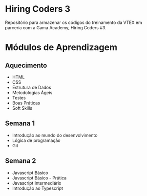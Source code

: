 # Hiring Coders 3
Repositório para armazenar os códigos do treinamento da VTEX em parceria com a Gama Academy, Hiring Coders #3.

# Módulos de Aprendizagem
## Aquecimento
- HTML
- CSS
- Estrutura de Dados
- Metodologias Ágeis
- Testes
- Boas Práticas
- Soft Skills

## Semana 1
- Introdução ao mundo do desenvolvimento
- Lógica de programação
- Git

## Semana 2
- Javascript Básico
- Javascript Básico - Prática
- Javascript Intermediário
- Introdução ao Typescript